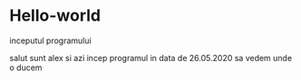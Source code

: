 # Hello-world
inceputul programului



salut sunt alex si azi incep programul in data de 26.05.2020 sa vedem unde o ducem
